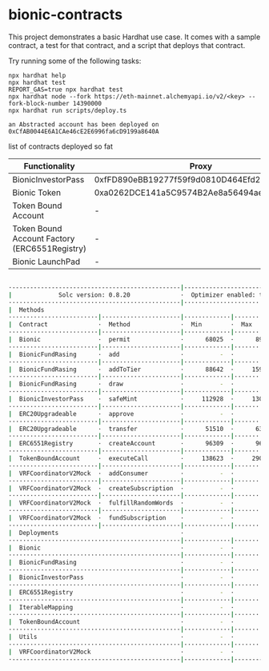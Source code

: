 # bionic-contracts

This project demonstrates a basic Hardhat use case. It comes with a sample contract, a test for that contract, and a script that deploys that contract.

Try running some of the following tasks:

```shell
npx hardhat help
npx hardhat test
REPORT_GAS=true npx hardhat test
npx hardhat node --fork https://eth-mainnet.alchemyapi.io/v2/<key> --fork-block-number 14390000
npx hardhat run scripts/deploy.ts
```

```
an Abstracted account has been deployed on 0xCfAB0044E6A1CAe46cE2E6996fa6cD9199a8640A
```

list of contracts deployed so fat

| Functionality                                 | Proxy                                      | Implementaion                              | URL                                                                                    |
| --------------------------------------------- | ------------------------------------------ | ------------------------------------------ | -------------------------------------------------------------------------------------- |
| BionicInvestorPass                            | 0xfFD890eBB19277f59f9d0810D464Efd2775df08E | 0x26C1FC685E9A39D00A34e731CAf1BEBA71C4EE61 | https://mumbai.polygonscan.com/address/0x26C1FC685E9A39D00A34e731CAf1BEBA71C4EE61#code |
| Bionic Token                                  | 0xa0262DCE141a5C9574B2Ae8a56494aeFe7A28c8F | 0xcc25bbC5B66F5379eEdD804D7a2efa647B8a008F | https://mumbai.polygonscan.com/address/0xcc25bbC5B66F5379eEdD804D7a2efa647B8a008F#code |
| Token Bound Account                           | -                                          | 0x55FcaE61dF06858DC8115bDDd21B622F0634d8Ac | https://mumbai.polygonscan.com/address/0x55FcaE61dF06858DC8115bDDd21B622F0634d8Ac#code |
| Token Bound Account Factory (ERC6551Registry) | -                                          | 0x02101dfB77FDE026414827Fdc604ddAF224F0921 | https://mumbai.polygonscan.com/address/0x02101dfB77FDE026414827Fdc604ddAF224F0921#code |
| Bionic LaunchPad                              | -                                          | 0x486E0938DE02A54BbCcE7B867e449c9f9bd2fd10 | https://mumbai.polygonscan.com/address/0x486E0938DE02A54BbCcE7B867e449c9f9bd2fd10#code |

```bash

·-----------------------------------------------|---------------------------|--------------|-----------------------------·
|             Solc version: 0.8.20              ·  Optimizer enabled: true  ·  Runs: 1000  ·  Block limit: 30000000 gas  │
················································|···························|··············|······························
|  Methods                                                                                                               │
·························|······················|·············|·············|··············|···············|··············
|  Contract              ·  Method              ·  Min        ·  Max        ·  Avg         ·  # calls      ·  usd (avg)  │
·························|······················|·············|·············|··············|···············|··············
|  Bionic                ·  permit              ·      68025  ·      89508  ·       82347  ·            3  ·          -  │
·························|······················|·············|·············|··············|···············|··············
|  BionicFundRasing      ·  add                 ·          -  ·          -  ·      469704  ·            3  ·          -  │
·························|······················|·············|·············|··············|···············|··············
|  BionicFundRasing      ·  addToTier           ·      88642  ·     159536  ·      127614  ·            6  ·          -  │
·························|······················|·············|·············|··············|···············|··············
|  BionicFundRasing      ·  draw                ·          -  ·          -  ·      350967  ·            2  ·          -  │
·························|······················|·············|·············|··············|···············|··············
|  BionicInvestorPass    ·  safeMint            ·     112928  ·     130028  ·      114492  ·           22  ·          -  │
·························|······················|·············|·············|··············|···············|··············
|  ERC20Upgradeable      ·  approve             ·          -  ·          -  ·       50918  ·            1  ·          -  │
·························|······················|·············|·············|··············|···············|··············
|  ERC20Upgradeable      ·  transfer            ·      51510  ·      63675  ·       52544  ·           12  ·          -  │
·························|······················|·············|·············|··············|···············|··············
|  ERC6551Registry       ·  createAccount       ·      96309  ·      96321  ·       96320  ·           22  ·          -  │
·························|······················|·············|·············|··············|···············|··············
|  TokenBoundAccount     ·  executeCall         ·     138623  ·     290964  ·      266349  ·           48  ·          -  │
·························|······················|·············|·············|··············|···············|··············
|  VRFCoordinatorV2Mock  ·  addConsumer         ·          -  ·          -  ·       71070  ·            1  ·          -  │
·························|······················|·············|·············|··············|···············|··············
|  VRFCoordinatorV2Mock  ·  createSubscription  ·          -  ·          -  ·       67522  ·            2  ·          -  │
·························|······················|·············|·············|··············|···············|··············
|  VRFCoordinatorV2Mock  ·  fulfillRandomWords  ·          -  ·          -  ·      278160  ·            3  ·          -  │
·························|······················|·············|·············|··············|···············|··············
|  VRFCoordinatorV2Mock  ·  fundSubscription    ·          -  ·          -  ·       29309  ·            1  ·          -  │
·························|······················|·············|·············|··············|···············|··············
|  Deployments                                  ·                                          ·  % of limit   ·             │
················································|·············|·············|··············|···············|··············
|  Bionic                                       ·          -  ·          -  ·     2911243  ·        9.7 %  ·          -  │
················································|·············|·············|··············|···············|··············
|  BionicFundRasing                             ·          -  ·          -  ·     4080172  ·       13.6 %  ·          -  │
················································|·············|·············|··············|···············|··············
|  BionicInvestorPass                           ·          -  ·          -  ·     4071479  ·       13.6 %  ·          -  │
················································|·············|·············|··············|···············|··············
|  ERC6551Registry                              ·          -  ·          -  ·      287627  ·          1 %  ·          -  │
················································|·············|·············|··············|···············|··············
|  IterableMapping                              ·          -  ·          -  ·      334972  ·        1.1 %  ·          -  │
················································|·············|·············|··············|···············|··············
|  TokenBoundAccount                            ·          -  ·          -  ·     2315283  ·        7.7 %  ·          -  │
················································|·············|·············|··············|···············|··············
|  Utils                                        ·          -  ·          -  ·      236061  ·        0.8 %  ·          -  │
················································|·············|·············|··············|···············|··············
|  VRFCoordinatorV2Mock                         ·          -  ·          -  ·     1153373  ·        3.8 %  ·          -  │
·-----------------------------------------------|-------------|-------------|--------------|---------------|-------------·


```
